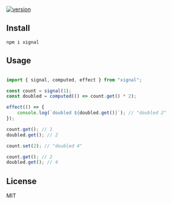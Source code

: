 [![version](https://badgen.net/npm/v/xignal)](https://www.npmjs.com/package/xignal)

## Install

`npm i xignal`

## Usage

```ts

import { signal, computed, effect } from "xignal";

const count = signal(1);
const doubled = computed(() => count.get() * 2);

effect(() => {
	console.log(`doubled ${doubled.get()}`); // "doubled 2"
});

count.get(); // 1
doubled.get(); // 2

count.set(2); // "doubled 4"

count.get(); // 2
doubled.get(); // 4

```

## License

MIT